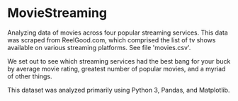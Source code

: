 # MovieStreaming
Analyzing data of movies across four popular streaming services. This data was scraped from ReelGood.com, which comprised the list of tv shows available on various streaming platforms. See file 'movies.csv'. 

We set out to see which streaming services had the best bang for your buck by average movie rating, greatest number of popular movies, and a myriad of other things.  

This dataset was analyzed primarily using Python 3, Pandas, and Matplotlib. 
